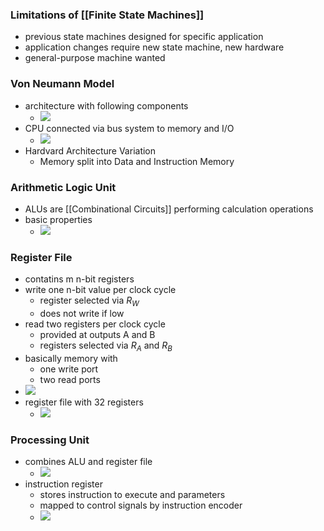 ### Limitations of [[Finite State Machines]]
+ previous state machines designed for specific application
+ application changes require new state machine, new hardware
+ general-purpose machine wanted

### Von Neumann Model
+ architecture with following components
	+ ![](../../z_images/Pasted%20image%2020221101163042.png)
+ CPU connected via bus system to memory and I/O
	+ ![](../../z_images/Pasted%20image%2020221101163214.png)
+ Hardvard Architecture Variation
	+ Memory split into Data and Instruction Memory

### Arithmetic Logic Unit
+ ALUs are [[Combinational Circuits]] performing calculation operations
+ basic properties
	+ ![](../../z_images/Pasted%20image%2020221101163430.png)

### Register File
+ contatins m n-bit registers
+ write one n-bit value per clock cycle
	+ register selected via $R_W$
	+ does not write if low
+ read two registers per clock cycle
	+ provided at outputs A and B
	+ registers selected via $R_A$ and $R_B$
+ basically memory with
	+ one write port
	+ two read ports
+ ![](../../z_images/Pasted%20image%2020221101163955.png)
+ register file with 32 registers
	+ ![](../../z_images/Pasted%20image%2020221101164143.png)

### Processing Unit
+ combines ALU and register file
	+ ![](../../z_images/Pasted%20image%2020221101183415.png)
+ instruction register
	+ stores instruction to execute and parameters
	+ mapped to control signals by instruction encoder
	+ ![](../../z_images/Pasted%20image%2020221101164537.png)

